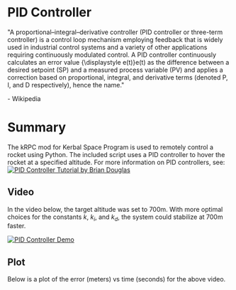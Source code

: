 # PID Controller
"A proportional–integral–derivative controller (PID controller or three-term controller) is a control loop mechanism employing feedback that is widely used in industrial control systems and a variety of other applications requiring continuously modulated control. A PID controller continuously calculates an error value {\displaystyle e(t)}e(t) as the difference between a desired setpoint (SP) and a measured process variable (PV) and applies a correction based on proportional, integral, and derivative terms (denoted P, I, and D respectively), hence the name."

\- Wikipedia

# Summary
The kRPC mod for Kerbal Space Program is used to remotely control a rocket using Python. The included script uses a PID controller to hover the rocket at a specified altitude. 
For more information on PID controllers, see: [![PID Controller Tutorial by Brian Douglas](https://img.youtube.com/vi/UR0hOmjaHp0/0.jpg)](https://www.youtube.com/watch?v=UR0hOmjaHp0)


## Video
In the video below, the target altitude was set to 700m. With more optimal choices for the constants _k_, _k<sub>i</sub>_, and _k<sub>d</sub>_, the system could stabilize at 700m faster.

[![PID Controller Demo](https://img.youtube.com/vi/UR0hOmjaHp0/0.jpg)](https://www.youtube.com/watch?v=UR0hOmjaHp0)

## Plot
Below is a plot of the error (meters) vs time (seconds) for the above video. 
